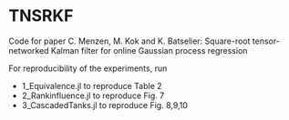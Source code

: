 # TNSRKF
Code for paper 
C. Menzen, M. Kok and K. Batselier: Square-root tensor-networked Kalman filter for online Gaussian process regression

For reproducibility of the experiments, run 

- 1_Equivalence.jl      to reproduce Table 2
- 2_Rankinfluence.jl    to reproduce Fig. 7 
- 3_CascadedTanks.jl    to reproduce Fig. 8,9,10
